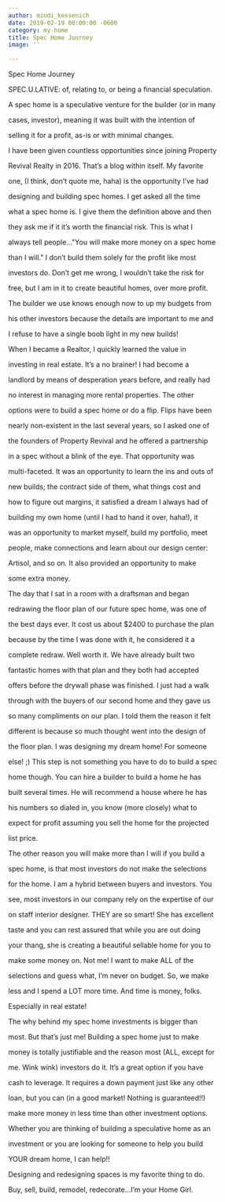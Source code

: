 ```yaml
---
author: mindi_kessenich
date: 2019-02-19 00:00:00 -0600
category: my-home
title: Spec Home Journey
image: ''

---
```

Spec Home Journey

SPEC.U.LATIVE: of, relating to, or being a financial speculation.

A spec home is a speculative venture for the builder (or in many

cases, investor), meaning it was built with the intention of

selling it for a profit, as-is or with minimal changes.

I have been given countless opportunities since joining Property

Revival Realty in 2016. That’s a blog within itself. My favorite

one, (I think, don’t quote me, haha) is the opportunity I’ve had

designing and building spec homes. I get asked all the time

what a spec home is. I give them the definition above and then

they ask me if it it’s worth the financial risk. This is what I

always tell people..."You will make more money on a spec home

than I will." I don’t build them solely for the profit like most

investors do. Don’t get me wrong, I wouldn’t take the risk for

free, but I am in it to create beautiful homes, over more profit.

The builder we use knows enough now to up my budgets from

his other investors because the details are important to me and

I refuse to have a single boob light in my new builds!

When I became a Realtor, I quickly learned the value in

investing in real estate. It’s a no brainer! I had become a

landlord by means of desperation years before, and really had

no interest in managing more rental properties. The other

options were to build a spec home or do a flip. Flips have been

nearly non-existent in the last several years, so I asked one of

the founders of Property Revival and he offered a partnership

in a spec without a blink of the eye. That opportunity was

multi-faceted. It was an opportunity to learn the ins and outs of

new builds; the contract side of them, what things cost and

how to figure out margins, it satisfied a dream I always had of

building my own home (until I had to hand it over, haha!), it

was an opportunity to market myself, build my portfolio, meet

people, make connections and learn about our design center:

Artisol, and so on. It also provided an opportunity to make

some extra money.

The day that I sat in a room with a draftsman and began

redrawing the floor plan of our future spec home, was one of

the best days ever. It cost us about $2400 to purchase the plan

because by the time I was done with it, he considered it a

complete redraw. Well worth it. We have already built two

fantastic homes with that plan and they both had accepted

offers before the drywall phase was finished. I just had a walk

through with the buyers of our second home and they gave us

so many compliments on our plan. I told them the reason it felt

different is because so much thought went into the design of

the floor plan. I was designing my dream home! For someone

else! ;) This step is not something you have to do to build a spec

home though. You can hire a builder to build a home he has

built several times. He will recommend a house where he has

his numbers so dialed in, you know (more closely) what to

expect for profit assuming you sell the home for the projected

list price.

The other reason you will make more than I will if you build a

spec home, is that most investors do not make the selections

for the home. I am a hybrid between buyers and investors. You

see, most investors in our company rely on the expertise of our

on staff interior designer. THEY are so smart! She has excellent

taste and you can rest assured that while you are out doing

your thang, she is creating a beautiful sellable home for you to

make some money on. Not me! I want to make ALL of the

selections and guess what, I’m never on budget. So, we make

less and I spend a LOT more time. And time is money, folks.

Especially in real estate!

The why behind my spec home investments is bigger than

most. But that’s just me! Building a spec home just to make

money is totally justifiable and the reason most (ALL, except for

me. Wink wink) investors do it. It’s a great option if you have

cash to leverage. It requires a down payment just like any other

loan, but you can (in a good market! Nothing is guaranteed!!)

make more money in less time than other investment options.

Whether you are thinking of building a speculative home as an

investment or you are looking for someone to help you build

YOUR dream home, I can help!!

Designing and redesigning spaces is my favorite thing to do.

Buy, sell, build, remodel, redecorate...I’m your Home Girl.